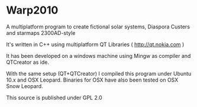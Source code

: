 Warp2010
========

A multiplatform program to create fictional solar systems, Diaspora Custers and starmaps 2300AD-style

It's written in C++ using multiplatform QT Libraries ( http://qt.nokia.com ) 

It has been developed on a windows machine using Mingw as compiler and QTCreator as ide. 

With the same setup (QT+QTCreator) I compiled this program under Ubuntu 10.x and OSX Leopard. 
Binaries for OSX have also been tested on OSX Snow Leopard.

This source is published under GPL 2.0